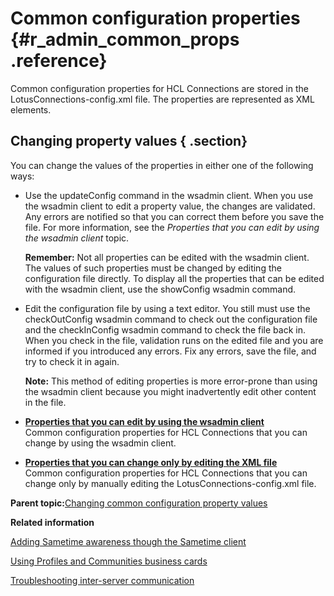 # Common configuration properties {#r_admin_common_props .reference}

Common configuration properties for HCL Connections are stored in the LotusConnections-config.xml file. The properties are represented as XML elements.

## Changing property values { .section}

You can change the values of the properties in either one of the following ways:

-   Use the updateConfig command in the wsadmin client. When you use the wsadmin client to edit a property value, the changes are validated. Any errors are notified so that you can correct them before you save the file. For more information, see the *Properties that you can edit by using the wsadmin client* topic.

    **Remember:** Not all properties can be edited with the wsadmin client. The values of such properties must be changed by editing the configuration file directly. To display all the properties that can be edited with the wsadmin client, use the showConfig wsadmin command.

-   Edit the configuration file by using a text editor. You still must use the checkOutConfig wsadmin command to check out the configuration file and the checkInConfig wsadmin command to check the file back in. When you check in the file, validation runs on the edited file and you are informed if you introduced any errors. Fix any errors, save the file, and try to check it in again.

    **Note:** This method of editing properties is more error-prone than using the wsadmin client because you might inadvertently edit other content in the file.


-   **[Properties that you can edit by using the wsadmin client](../admin/r_admin_common_props_wsadmin.md)**  
Common configuration properties for HCL Connections that you can change by using the wsadmin client.
-   **[Properties that you can change only by editing the XML file](../admin/r_admin_common_props_edit-xml.md)**  
Common configuration properties for HCL Connections that you can change only by manually editing the LotusConnections-config.xml file.

**Parent topic:**[Changing common configuration property values](../admin/t_admin_common_changing_config.md)

**Related information**  


[Adding Sametime awareness though the Sametime client](../admin/t_admin_common_add_st_awareness.md)

[Using Profiles and Communities business cards](../customize/c_admin_profiles_biz_cards.md)

[Troubleshooting inter-server communication](../troubleshoot/t_troubleshooting_server_communication.md)

